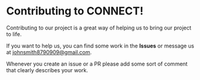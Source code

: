 # Contributing to CONNECT!

Contributing to our project is a great way of helping us to bring our project to life. 

If you want to help us, you can find some work in the **Issues** or message us at johnsmith8790909@gmail.com.

Whenever you create an issue or a PR please add some sort of comment that clearly describes your work.
